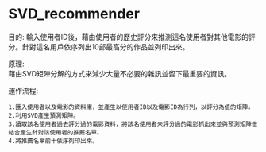 # SVD_recommender

目的: 
    輸入使用者ID後，藉由使用者的歷史評分來推測這名使用者對其他電影的評分。針對這名用戶依序列出10部最高分的作品並列印出來。
    
原理:    
    藉由SVD矩陣分解的方式來減少大量不必要的雜訊並留下最重要的資訊。

運作流程:

    1.匯入使用者以及電影的資料庫，並產生以使用者ID以及電影ID為行列，以評分為值的矩陣。
    2.利用SVD產生預測矩陣。
    3.讀取該名使用者過去評分過的電影資料，將該名使用者未評分過的電影抓出來並與預測矩陣做結合產生針對該使用者的推薦名單。
    4.將推薦名單前十依序列印出來。
    


